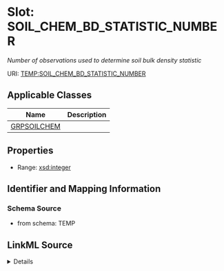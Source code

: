 # Slot: SOIL_CHEM_BD_STATISTIC_NUMBER
_Number of observations used to determine soil bulk density statistic_


URI: [TEMP:SOIL_CHEM_BD_STATISTIC_NUMBER](https://example.org/TEMP/SOIL_CHEM_BD_STATISTIC_NUMBER)



<!-- no inheritance hierarchy -->




## Applicable Classes

| Name | Description |
| --- | --- |
[GRPSOILCHEM](GRPSOILCHEM.md) | 






## Properties

* Range: [xsd:integer](xsd:integer)







## Identifier and Mapping Information







### Schema Source


* from schema: TEMP




## LinkML Source

<details>
```yaml
name: SOIL_CHEM_BD_STATISTIC_NUMBER
description: Number of observations used to determine soil bulk density statistic
from_schema: TEMP
rank: 1000
alias: SOIL_CHEM_BD_STATISTIC_NUMBER
domain_of:
- GRP_SOIL_CHEM
range: integer

```
</details>